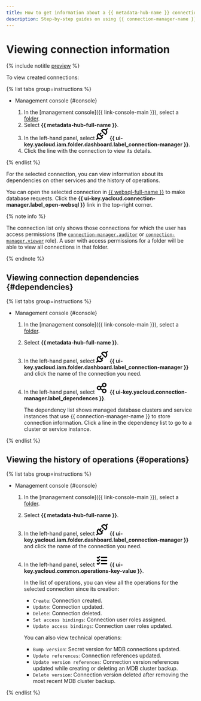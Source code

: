 ```yaml
---
title: How to get information about a {{ metadata-hub-name }} connection. Step-by-step guides
description: Step-by-step guides on using {{ connection-manager-name }} in {{ yandex-cloud }}. In this tutorial, you will learn how to view connections.
---
```


# Viewing connection information


{% include notitle [preview](../../_includes/note-preview.md) %}


To view created connections:

{% list tabs group=instructions %}

- Management console {#console}

  1. In the [management console]({{ link-console-main }}), select a [folder](../../resource-manager/concepts/resources-hierarchy.md#folder).
  1. Select **{{ metadata-hub-full-name }}**.
  1. In the left-hand panel, select ![image](../../_assets/console-icons/plug-connection.svg) **{{ ui-key.yacloud.iam.folder.dashboard.label_connection-manager }}**.
  1. Click the line with the connection to view its details.

{% endlist %}

For the selected connection, you can view information about its dependencies on other services and the history of operations.


You can open the selected connection in [{{ websql-full-name }}](../../websql/concepts/index.md) to make database requests. Click the **{{ ui-key.yacloud.connection-manager.label_open-websql }}** link in the top-right corner.

{% note info %}

The connection list only shows those connections for which the user has access permissions (the [`connection-manager.auditor`](../security/connection-manager-roles.md#connection-manager-auditor) or [`connection-manager.viewer`](../security/connection-manager-roles.md#connection-manager-viewer) role). A user with access permissions for a folder will be able to view all connections in that folder.

{% endnote %}


## Viewing connection dependencies {#dependencies}

{% list tabs group=instructions %}

- Management console {#console}

  1. In the [management console]({{ link-console-main }}), select a [folder](../../resource-manager/concepts/resources-hierarchy.md#folder).
  1. Select **{{ metadata-hub-full-name }}**.
  1. In the left-hand panel, select ![image](../../_assets/console-icons/plug-connection.svg) **{{ ui-key.yacloud.iam.folder.dashboard.label_connection-manager }}** and click the name of the connection you need.
  1. In the left-hand panel, select ![image](../../_assets/console-icons/nodes-right.svg) **{{ ui-key.yacloud.connection-manager.label_dependences }}**.

     The dependency list shows managed database clusters and service instances that use {{ connection-manager-name }} to store connection information. Click a line in the dependency list to go to a cluster or service instance.

{% endlist %}

## Viewing the history of operations {#operations}

{% list tabs group=instructions %}

- Management console {#console}

  1. In the [management console]({{ link-console-main }}), select a [folder](../../resource-manager/concepts/resources-hierarchy.md#folder).
  1. Select **{{ metadata-hub-full-name }}**.
  1. In the left-hand panel, select ![image](../../_assets/console-icons/plug-connection.svg) **{{ ui-key.yacloud.iam.folder.dashboard.label_connection-manager }}** and click the name of the connection you need.
  1. In the left-hand panel, select ![image](../../_assets/console-icons/list-check.svg) **{{ ui-key.yacloud.common.operations-key-value }}**.

     In the list of operations, you can view all the operations for the selected connection since its creation:

     * `Create`: Connection created.
     * `Update`: Connection updated.
     * `Delete`: Connection deleted.
     * `Set access bindings`: Connection user roles assigned.
     * `Update access bindings`: Connection user roles updated.

     You can also view technical operations:

     * `Bump version`: Secret version for MDB connections updated.
     * `Update references`: Connection references updated.
     * `Update version references`: Connection version references updated while creating or deleting an MDB cluster backup.
     * `Delete version`: Connection version deleted after removing the most recent MDB cluster backup.

{% endlist %}